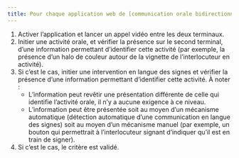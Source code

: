 ```yaml
---
title: Pour chaque application web de [communication orale bidirectionnelle](#application-web-de-communication-orale-bidirectionnelle) qui permet d’identifier l’activité d’un interlocuteur oralisant, il est possible d’identifier l’activité d’un interlocuteur signant. Cette règle est-elle respectée ?
---
```


1. Activer l’application et lancer un appel vidéo entre les deux terminaux.
2. Initier une activité orale, et vérifier la présence sur le second terminal, d’une information permettant d’identifier cette activité (par exemple, la présence d’un halo de couleur autour de la vignette de l’interlocuteur en activité). 
3. Si c’est le cas, initier une intervention en langue des signes et vérifier la présence d’une information permettant d’identifier cette activité. À noter : 
	- L’information peut revêtir une présentation différente de celle qui identifie l’activité orale, il n’y a aucune exigence à ce niveau.
	- L’information peut être présentée soit au moyen d’un mécanisme automatique (détection automatique d’une communication en langue des signes) soit au moyen d’un mécanisme manuel (par exemple, un bouton qui permettrait à l’interlocuteur signant d’indiquer qu’il est en train de signer).
4. Si c’est le cas, le critère est validé.
